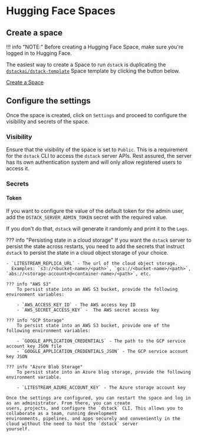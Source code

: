 # Hugging Face Spaces

## Create a space

!!! info "NOTE:"
    Before creating a Hugging Face Space, make sure you're logged in to Hugging Face.

The easiest way to create a Space to run `dstack` is duplicating the
[`dstackai/dstack-template`](https://huggingface.co/spaces/dstackai/dstack-template) Space template
by clicking the button below.

<a href="https://huggingface.co/spaces/dstackai/dstack-template?duplicate=true&visibility=public" 
    class="md-button md-button--primary" target="_blank">Create a Space</a>

## Configure the settings

Once the space is created, click on `Settings` and proceed to configure the visibility and secrets of the space.

### Visibility

Ensure that the visibility of the space is set to `Public`. This is a requirement for the `dstack` CLI to access
the `dstack` server APIs. Rest assured, the server has its own authentication system and will only allow registered users
to access it.

### Secrets

#### Token

If you want to configure the value of the default token for the admin user, add the `DSTACK_SERVER_ADMIN_TOKEN` secret with
the required value.

If you don't do that, `dstack` will generate it randomly and print it to the `Logs`.

??? info "Persisting state in a cloud storage"
    If you want the `dstack` server to persist the state across restarts, you need to add the secrets that instruct `dstack`
    to persist the state in a cloud object storage of your choice.
    
    - `LITESTREAM_REPLICA_URL` - The url of the cloud object storage.
      Examples: `s3://<bucket-name>/<path>`, `gcs://<bucket-name>/<path>`, `abs://<storage-account>@<container-name>/<path>`, etc.
    
    ??? info "AWS S3"
        To persist state into an AWS S3 bucket, provide the following environment variables:
    
        - `AWS_ACCESS_KEY_ID` - The AWS access key ID
        - `AWS_SECRET_ACCESS_KEY` -  The AWS secret access key
    
    ??? info "GCP Storage"
        To persist state into an AWS S3 bucket, provide one of the following environment variables:
    
        - `GOOGLE_APPLICATION_CREDENTIALS` - The path to the GCP service account key JSON file
        - `GOOGLE_APPLICATION_CREDENTIALS_JSON` - The GCP service account key JSON
    
    ??? info "Azure Blob Storage"
        To persist state into an Azure blog storage, provide the following environment variable.
    
        - `LITESTREAM_AZURE_ACCOUNT_KEY` - The Azure storage account key
    
    Once the settings are configured, you can restart the space and log in as an administrator. From there, you can create
    users, projects, and configure the `dstack` CLI. This allows you to collaborate as a team, running development
    environments, pipelines, and apps securely and conveniently in the cloud without the need to host the `dstack` server
    yourself.